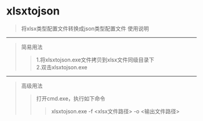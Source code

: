 xlsxtojson
====
>将xlsx类型配置文件转换成json类型配置文件
使用说明
----
>简易用法<br>
>>1.将xlsxtojson.exe文件拷贝到xlsx文件同级目录下<br>
>>2.双击xlsxtojson.exe<br>
----
>高级用法<br>
>>打开cmd.exe，执行如下命令<br>
>>>xlsxtojson.exe -f <xlsx文件路径> -o <输出文件路径><br>
